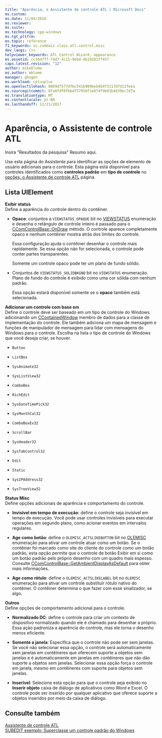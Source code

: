 ```yaml
---
title: "Aparência, o Assistente de controle ATL | Microsoft Docs"
ms.custom: 
ms.date: 11/04/2016
ms.reviewer: 
ms.suite: 
ms.technology: cpp-windows
ms.tgt_pltfrm: 
ms.topic: reference
f1_keywords: vc.codewiz.class.atl.control.misc
dev_langs: C++
helpviewer_keywords: ATL Control Wizard, appearance
ms.assetid: cc16d7ff-74d7-4c15-9ebd-4b19201ff457
caps.latest.revision: "12"
author: mikeblome
ms.author: mblome
manager: ghogen
ms.workload: cplusplus
ms.openlocfilehash: 8869df577dfbc541b989beb4b4f3117d7d12feea
ms.sourcegitcommit: 8fa8fdf0fbb4f57950f1e8f4f9b81b4d39ec7d7a
ms.translationtype: MT
ms.contentlocale: pt-BR
ms.lasthandoff: 12/21/2017
---
```

# <a name="appearance-atl-control-wizard"></a>Aparência, o Assistente de controle ATL
Insira "Resultados da pesquisa" Resumo aqui.  
  
 Use esta página do Assistente para identificar as opções de elemento de usuário adicionais para o controle. Esta página está disponível para controles identificados como **controles padrão** em **tipo de controle** no [opções, o Assistente de controle ATL](../../atl/reference/options-atl-control-wizard.md) página.  
  
## <a name="uielement-list"></a>Lista UIElement  
 **Exibir status**  
 Define a aparência do controle dentro do contêiner.  
  
-   **Opaco**: conjuntos a `VIEWSTATUS_OPAQUE` bit no [VIEWSTATUS](http://msdn.microsoft.com/library/windows/desktop/ms687201) enumeração e desenha o retângulo de controle inteiro é passado para o [CComControlBase::OnDraw](../../atl/reference/ccomcontrolbase-class.md#ondraw) método. O controle aparece completamente opaco e nenhum contêiner mostra atrás dos limites do controle.  
  
     Essa configuração ajuda o contêiner desenhar o controle mais rapidamente. Se essa opção não for selecionada, o controle pode conter partes transparentes.  
  
     Somente um controle opaco pode ter um plano de fundo sólido.  
  
-   Conjuntos de `VIEWSTATUS_SOLIDBKGND` bit no `VIEWSTATUS` enumeração. Plano de fundo do controle é exibido como uma cor sólida com nenhum padrão.  
  
     Essa opção estará disponível somente se o **opaco** também está selecionada.  
  
 **Adicionar um controle com base em**  
 Define o controle deve ser baseado em um tipo de controle do Windows adicionando um [CContainedWindow](ccontainedwindowt-class.md) membro de dados para a classe de implementação do controle. Ele também adiciona um mapa de mensagem e funções de manipulador de mensagem para lidar com mensagens do Windows para o controle. Escolha na lista o tipo de controle do Windows que você deseja criar, se houver.  

  
-   `Button`  
  
-   `ListBox`  
  
-   `SysAnimate32`  
  
-   `SysListView32`  
  
-   `ComboBox`  
  
-   `RichEdit`  
  
-   `SysDateTimePick32`  
  
-   `SysMonthCal32`  
  
-   `ComboBoxEx32`  
  
-   `ScrollBar`  
  
-   `SysHeader32`  
  
-   `SysTabControl32`  
  
-   `Edit`  
  
-   `Static`  
  
-   `SysIPAddress32`  
  
-   `SysTreeView32`  
  
 **Status Misc**  
 Define opções adicionais de aparência e comportamento do controle.  
  
-   **Invisível em tempo de execução**: define o controle seja invisível em tempo de execução. Você pode usar controles invisíveis para executar operações em segundo plano, como acionar eventos em intervalos regulares.  
  
-   **Age como botão**: define o `OLEMISC_ACTSLIKEBUTTON` bit no [OLEMISC](http://msdn.microsoft.com/library/windows/desktop/ms678497) enumeração para ativar um controle atuar como um botão. Se o contêiner foi marcado como site do cliente do controle como um botão padrão, esta opção permite que o controle de botão Exibir em si como um botão padrão pelo próprio desenho com um quadro mais espesso. Consulte [CComControlBase::GetAmbientDisplayAsDefault](../../atl/reference/ccomcontrolbase-class.md#getambientdisplayasdefault) para obter mais informações.  
  
-   **Age como rótulo**: define o `OLEMISC_ACTSLIKELABEL` bit no `OLEMISC` enumeração para ativar um controle substituir rótulo nativo do contêiner. O contêiner determina o que fazer com esse sinalizador, se algo.  
  
 **Outros**  
 Define opções de comportamento adicional para o controle.  
  
-   **Normalizado DC**: define o controle para criar um contexto de dispositivo normalizado quando ele é chamado para desenhar a próprio. Essa ação padroniza a aparência do controle, mas ele torna o desenho menos eficiente.  
  
-   **Somente a janela**: Especifica que o controle não pode ser sem janelas. Se você não selecionar essa opção, o controle será automaticamente sem janelas em contêineres que oferecem suporte a objetos sem janelas e é automaticamente em janelas em contêineres que não dão suporte a objetos sem janelas. Selecionar essa opção força o controle em janela, mesmo em contêineres com suporte para objetos sem janelas.  
  
-   **Inserível**: Selecione esta opção para que o controle seja exibido no **Inserir objeto** caixa de diálogo de aplicativos como Word e Excel. O controle pode ser inserido por qualquer aplicativo que oferece suporte a objetos inseridos por meio da caixa de diálogo.  
  
## <a name="see-also"></a>Consulte também  
 [Assistente de controle ATL](../../atl/reference/atl-control-wizard.md)   
 [SUBEDIT exemplo: Superclasse um controle padrão do Windows](http://msdn.microsoft.com/en-us/30e46bdc-ed92-417c-b6b8-359017265a7b)

